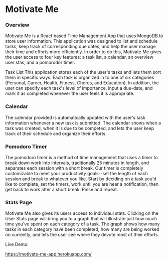 # Motivate Me

### Overview

Motivate Me is a React based Time Management App that uses MongoDB to store user information. This application was designed to list and schedule tasks, keep track of corresponding due dates, and help the user manage their time and efforts more efficiently. In order to do this, Motivate Me gives the user access to four key features: a task list, a calendar, an overview user stas, and a pomorodor timer.

Task List This application stores each of the user's tasks and lets them sort them in specific ways. Each task is organized in to one of six categories (Personal, Career, Health, Fitness, Chores, and Education). In addition, the user can specify each task's level of importance, input a due-date, and mark it as completed whenever the user feels it is appropriate.

### Calendar

The calendar provided is automatically updated with the user's task information whenever a new task is submitted. The calendar shows when a task was created, when it is due to be competed, and lets the user keep track of their schedule and organize their efforts.

### Pomodoro Timer

The pomodoro timer is a method of time management that uses a timer to break down work into intervals, traditionally 25 minutes in length, and separates each session with a short break. Our timer is completely customizable to meet your productivity goals--set the length of each session and break to whatever you like. Start by deciding on a task you'd like to complete, set the timers, work until you are hear a notification, then get back to work after a short break. Rinse and repeat.

### Stats Page

Motivate Me also gives its users access to individaul stats. Clicking on the User Stats page will bring you to a graph that will illustrate just how much time you've spent on each category of a task. The graph shows how many tasks in each category have been completed, how many are being worked on currently, and lets the user see where they devote most of their efforts.

Live Demo:

https://motivate-me-app.herokuapp.com/

